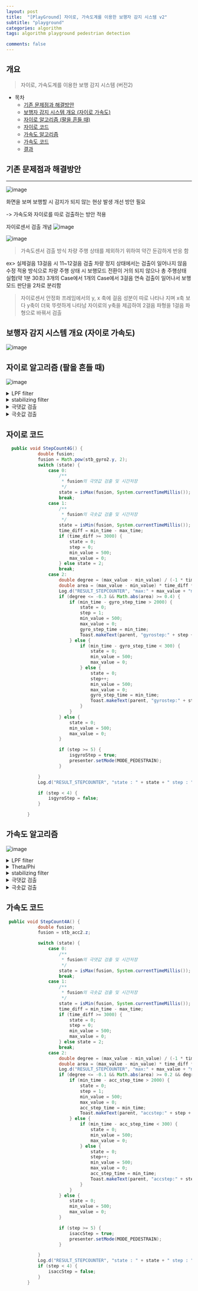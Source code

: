 ```yaml
---
layout: post
title:  "[PlayGround] 자이로, 가속도계를 이용한 보행자 감지 시스템 v2"
subtitle: "playground"
categories: algorithm
tags: algorithm playground pedestrian detection

comments: false
---
```



## 개요
> 자이로, 가속도계를 이용한 보행 감지 시스템 (버전2)
  
- 목차
	- [기존 문제점과 해결방안](#기존-문제점과-해결방안) 
	- [보행자 감지 시스템 개요 (자이로 가속도)](#보행자-감지-시스템-개요-자이로-가속도)
	- [자이로 알고리즘 (팔을 흔들 때)](#자이로-알고리즘-팔을-흔들-때)
	- [자이로 코드](#자이로-코드)
	- [가속도 알고리즘](#가속도-알고리즘)
	- [가속도 코드](#가속도-코드)
	- [결과](#결과)
	
  
## 기존 문제점과 해결방안 
---
![image](https://user-images.githubusercontent.com/48474929/148868128-6e3e1459-ae6e-43ca-93aa-10e844726b45.png)
    
 화면을 보며 보행할 시 감지가 되지 않는 현상 발생 개선 방안 필요
 
 -> 가속도와 자이로를 따로 검출하는 방안 적용
 
 자이로센서 검출 개념
 ![image](https://user-images.githubusercontent.com/48474929/148870084-8956c180-af4b-43b6-bc17-b4bbbe19b2d6.png)

 ![image](https://user-images.githubusercontent.com/48474929/148870101-9336606e-ba51-4dd2-9ce0-e5890e755c3f.png)


>  가속도센서 검출 방식
차량 주행 상태를 제외하기 위하여 약간 둔감하게 반응 함

ex> 실제걸음 13걸음 시 11~12걸음 검출
차량 정지 상태에서는 검출이 일어나지 않음
수정 적용 방식으로 차량 주행 상태 시 보행모드 전환이 거의 되지 않으나 총 주행상태 실험(약 1분 30초) 3개의 Case에서 1개의 Case에서 3걸음 연속  검출이 일어나서 보행모드 판단을 2차로 분리함

> 자이로센서
안정화 프레임에서의 y, x 축에 걸음 성분이 따로 나타나 지며 x축 보다 y축이 더욱 뚜렷하게 나타남
자이로의 y축을 제곱하여 2걸음 파형을 1걸음 파형으로 바꿔서 검출


## 보행자 감지 시스템 개요 (자이로 가속도)
![image](https://user-images.githubusercontent.com/48474929/148870390-64426298-f155-4f89-9b36-6f54d76f48a6.png)


## 자이로 알고리즘 (팔을 흔들 때)
![image](https://user-images.githubusercontent.com/48474929/148866395-ab095bee-c39b-42be-8deb-3af1696dd9c3.png)

<details>
  <summary>LPF filter</summary>
  
 ![image](https://user-images.githubusercontent.com/48474929/148870910-b915d798-a29b-4fdf-afb3-df60f0390805.png)

</details>

<details>
  <summary>stabilizing filter</summary>
  
  ```
stb_gyro.x = gyro.x*cos(deg2rad(theta))+ gyro.y*sin(deg2rad(theta))*sin(deg2rad(phi))+ gyro.z*sin(deg2rad(theta))*cos(deg2rad(phi));
stb_gyro.y = gyro.y*cos(deg2rad(phi))- gyro.z*sin(deg2rad(phi));
stb_gyro.z = gyro.x*sin(deg2rad(theta))*(-1)+ gyro.y*cos(deg2rad(theta))*sin(deg2rad(phi))+ gyro.z*cos(deg2rad(theta))*cos(deg2rad(phi));
  
  ```
  
</details>

<details>
  <summary>극댓값 검출</summary>
  
  ```
max_value = 0 // 초기값


if (max_value < value){
	max_value = value;
	max_time = time;
}

if(max_value > value+0.3){ // state 변경 조건
	state = 1;
}

  ```
</details>
  
<details>
  <summary>극솟값 검출</summary>
  
  ```
min_value = 500 // 초기값


if (min_value > value){
	 min_value = value;
	 min_time = time;
}

if(min_value < value-0.3){ // state 변경 조건
	state = 2;
}

  ```
</details>

  
## 자이로 코드

```java
  public void StepCount4G() {
            double fusion;
            fusion = Math.pow(stb_gyro2.y, 2);
            switch (state) {
                case 0:
                    /**
                     * fusion의 극댓값 검출 및 시간저장
                     */
                    state = isMax(fusion, System.currentTimeMillis());
                    break;
                case 1:
                    /**
                     * fusion의 극솟값 검출 및 시간저장
                     */
                    state = isMin(fusion, System.currentTimeMillis());
                    time_diff = min_time - max_time;
                    if (time_diff >= 3000) {
                        state = 0;
                        step = 0;
                        min_value = 500;
                        max_value = 0;
                    } else state = 2;
                    break;
                case 2:
                    double degree = (max_value - min_value) / (-1 * time_diff * MS2S);
                    double area = (max_value - min_value) * time_diff * MS2S;
                    Log.d("RESULT_STEPCOUNTER", "max:" + max_value + "min : " + min_value + "degree : " + degree + " area : " + area);
                    if (degree <= -0.3 && Math.abs(area) >= 0.4) {
                        if (min_time - gyro_step_time > 2000) {
                            state = 0;
                            step = 1;
                            min_value = 500;
                            max_value = 0;
                            gyro_step_time = min_time;
                            Toast.makeText(parent, "gyrostep:" + step + "\n" + (gyro_step_time - acc_step_time), Toast.LENGTH_SHORT).show();
                        } else {
                            if (min_time - gyro_step_time < 300) {
                                state = 0;
                                min_value = 500;
                                max_value = 0;
                            } else {
                                state = 0;
                                step++;
                                min_value = 500;
                                max_value = 0;
                                gyro_step_time = min_time;
                                Toast.makeText(parent, "gyrostep:" + step + "\n" + (gyro_step_time - acc_step_time), Toast.LENGTH_SHORT).show();
                            }
                        }
                    } else {
                        state = 0;
                        min_value = 500;
                        max_value = 0;
                    }

                    if (step >= 5) {
                        isgyroStep = true;
                        presenter.setMode(MODE_PEDESTRAIN);
                    }

            }
            Log.d("RESULT_STEPCOUNTER", "state : " + state + " step : " + step + " min :" + min_value + " max :" + max_value + " theta2 : " + Math.toDegrees(theta2) + " fusion : " + fusion);

            if (step < 4) {
                isgyroStep = false;
            }

        }
```

                         
## 가속도 알고리즘
![image](https://user-images.githubusercontent.com/48474929/148870466-7d9bc1be-c860-484b-9d38-9f541a83934e.png)

<details>
  <summary>LPF filter</summary>
  
  ![image](https://user-images.githubusercontent.com/48474929/148870508-c22a0f2c-0b04-4b37-9059-158420758d71.png)
</details>

<details>
  <summary>Theta/Phi</summary>
  
  ```
  theta= rad2deg(atan(-lpf.x/sqrt(lpf.z^2+lpf.y^2)));
  phi= rad2deg(atan(lpf.y/sqrt(lpf.z^2+lpf.x^2)));
  
  lpf.x : LPF 통과 된 x 축 가속도
  lpf.y : LPF 통과 된 y 축 가속도
  lpf.z : LPF 통과 된 z 축 가속도
  
  ```
</details>


<details>
  <summary>stabilizing filter</summary>
  
  ```
  //acc
 stb_acc.x = lpf.x*cos(deg2rad(theta))+lpf.y*sin(deg2rad(theta))*sin(deg2rad(phi))+lpf.z*sin(deg2rad(theta))*cos(deg2rad(phi));
stb_acc.y = lpf.y*cos(deg2rad(phi))-lpf.z*sin(deg2rad(phi));
stb_acc.z = lpf.x*sin(deg2rad(theta))*(-1)+lpf.y*cos(deg2rad(theta))*sin(deg2rad(phi))+lpf.z*cos(deg2rad(theta)))*cos(deg2rad(phi));

  lpf.x : LPF 통과 된 x 축 가속도
lpf.y : LPF 통과 된 y 축 가속도
lpf.z : LPF 통과 된 z 축 가속도

  ```
</details>

<details>
  <summary>극댓값 검출</summary>
  
  ```
max_value = 0 // 초기값


if (max_value < value){
	max_value = value;
	max_time = time;
}

if(max_value > value+0.7){ // state 변경 조건
	state = 1;
}

  ```
</details>
  
  <details>
  <summary>극솟값 검출</summary>
  
  ```
min_value = 500 // 초기값


if (min_value > value){
	 min_value = value;
	 min_time = time;
}

if(min_value < value-0.7){ // state 변경 조건
	state = 2;
}


  ```
</details>

    
    
## 가속도 코드

```java
 public void StepCount4A() {
            double fusion;
            fusion = stb_acc2.z;

            switch (state) {
                case 0:
                    /**
                     * fusion의 극댓값 검출 및 시간저장
                     */
                    state = isMax(fusion, System.currentTimeMillis());
                    break;
                case 1:
                    /**
                     * fusion의 극솟값 검출 및 시간저장
                     */
                    state = isMin(fusion, System.currentTimeMillis());
                    time_diff = min_time - max_time;
                    if (time_diff >= 3000) {
                        state = 0;
                        step = 0;
                        min_value = 500;
                        max_value = 0;
                    } else state = 2;
                    break;
                case 2:
                    double degree = (max_value - min_value) / (-1 * time_diff * MS2S);
                    double area = (max_value - min_value) * time_diff * MS2S;
                    Log.d("RESULT_STEPCOUNTER", "max:" + max_value + "min : " + min_value + "degree : " + degree + " area : " + area);
                    if (degree <= -0.1 && Math.abs(area) >= 0.2 && degree > -15 && Math.abs(area) < 6) {
                        if (min_time - acc_step_time > 2000) {
                            state = 0;
                            step = 1;
                            min_value = 500;
                            max_value = 0;
                            acc_step_time = min_time;
                            Toast.makeText(parent, "accstep:" + step + "\n" + (acc_step_time - gyro_step_time), Toast.LENGTH_SHORT).show();
                        } else {
                            if (min_time - acc_step_time < 300) {
                                state = 0;
                                min_value = 500;
                                max_value = 0;
                            } else {
                                state = 0;
                                step++;
                                min_value = 500;
                                max_value = 0;
                                acc_step_time = min_time;
                                Toast.makeText(parent, "accstep:" + step + "\n" + (acc_step_time - gyro_step_time), Toast.LENGTH_SHORT).show();
                            }
                        }
                    } else {
                        state = 0;
                        min_value = 500;
                        max_value = 0;
                    }

                    if (step >= 5) {
                        isaccStep = true;
                        presenter.setMode(MODE_PEDESTRAIN);
                    }

            }
            Log.d("RESULT_STEPCOUNTER", "state : " + state + " step : " + step + " min :" + min_value + " max :" + max_value + " theta2 : " + Math.toDegrees(theta2) + " fusion : " + fusion);
            if (step < 4) {
                isaccStep = false;
            }
        }

```
  
    
